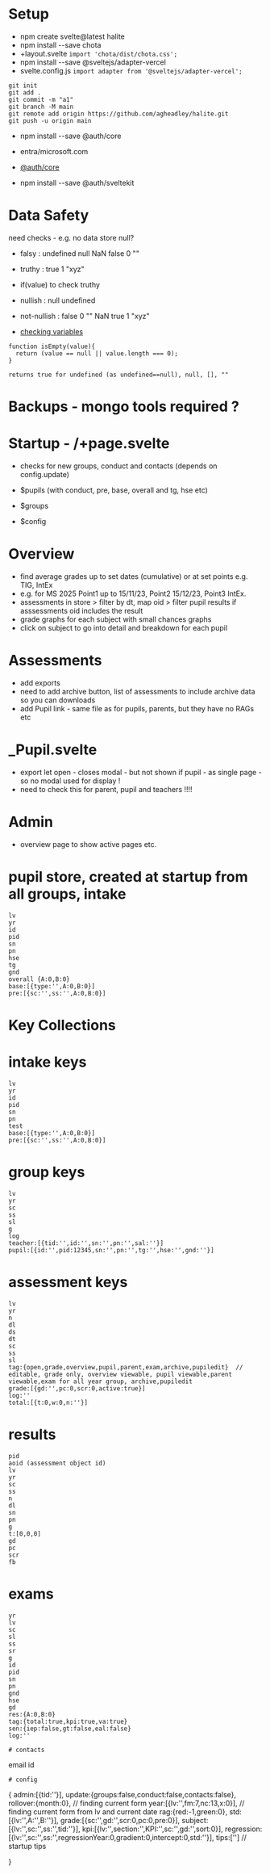 # Setup

- npm create svelte@latest halite
- npm install --save chota
- +layout.svelte ``` import 'chota/dist/chota.css'; ```
- npm install --save @sveltejs/adapter-vercel
- svelte.config.js ``` import adapter from '@sveltejs/adapter-vercel'; ```

```
git init
git add .
git commit -m "a1"
git branch -M main
git remote add origin https://github.com/agheadley/halite.git
git push -u origin main
```

- npm install --save @auth/core
- entra/microsoft.com
- [@auth/core](https://stackoverflow.com/questions/75063006/sveltekit-hooks-and-msal-js-using-azure-ad-b2c-results-in-non-browser-environm)

- npm install --save @auth/sveltekit



# Data Safety

need checks - e.g. no data store null?

- falsy : undefined null NaN false 0 ""
- truthy : true 1 "xyz"

- if(value) to check truthy

- nullish : null undefined
- not-nullish : false 0 "" NaN true 1 "xyz"

- [checking variables](https://stackoverflow.com/questions/5515310/is-there-a-standard-function-to-check-for-null-undefined-or-blank-variables-in)

```
function isEmpty(value){
  return (value == null || value.length === 0);
}

returns true for undefined (as undefined==null), null, [], ""

```

# Backups - mongo tools required ?

# Startup - /+page.svelte

- checks for new groups, conduct and contacts (depends on config.update)

- $pupils (with conduct, pre, base, overall and tg, hse etc)
- $groups
- $config


# Overview

- find average grades up to set dates (cumulative) or at set points e.g. TIG, IntEx
- e.g. for MS 2025 Point1 up to 15/11/23, Point2 15/12/23, Point3 IntEx.
- assessments in store > filter by dt, map oid > filter pupil results if asssessments oid includes the result
- grade graphs for each subject with small chances graphs
- click on subject to go into detail and breakdown for each pupil


# Assessments

- add exports
- need to add archive button, list of assessments to include archive data so you can downloads
- add Pupil link - same file as for pupils, parents, but they have no RAGs etc


# _Pupil.svelte

- export let open - closes modal - but not shown if pupil - as single page - so no modal used for display !
- need to check this for parent, pupil and teachers !!!!

# Admin

- overview page to show active pages etc.

# pupil store, created at startup from all groups, intake
```
lv
yr
id 
pid 
sn 
pn 
hse 
tg 
gnd 
overall {A:0,B:0}
base:[{type:'',A:0,B:0}] 
pre:[{sc:'',ss:'',A:0,B:0}]
```

# Key Collections


# intake keys
```
lv
yr
id
pid
sn
pn
test
base:[{type:'',A:0,B:0}] 
pre:[{sc:'',ss:'',A:0,B:0}]
```
# group keys
```
lv
yr
sc
ss
sl
g
log
teacher:[{tid:'',id:'',sn:'',pn:'',sal:''}]
pupil:[{id:'',pid:12345,sn:'',pn:'',tg:'',hse:'',gnd:''}]
```

# assessment keys
```
lv
yr
n
dl 
ds
dt
sc
ss
sl
tag:{open,grade,overview,pupil,parent,exam,archive,pupiledit}  // editable, grade only, overview viewable, pupil viewable,parent viewable,exam for all year group, archive,pupiledit
grade:[{gd:'',pc:0,scr:0,active:true}]
log:''
total:[{t:0,w:0,n:''}]

```

# results 
```
pid
aoid (assessment object id)
lv
yr
sc
ss
n
dl
sn
pn
g
t:[0,0,0]
gd
pc
scr
fb
```

# exams
```
yr
lv
sc
sl
ss
sr
g
id
pid
sn
pn
gnd
hse
gd
res:{A:0,B:0}
tag:{total:true,kpi:true,va:true}
sen:{iep:false,gt:false,eal:false} 
log:''
```



```
# contacts
```
email
id
```
# config
```
{
    admin:[{tid:''}],
    update:{groups:false,conduct:false,contacts:false}, 
    rollover:{month:0}, //  finding current form
    year:[{lv:'',fm:7,nc:13,x:0}], // finding current form from lv and current date
    rag:{red:-1,green:0},
    std:[{lv:'',A:'',B:''}],
    grade:[{sc:'',gd:'',scr:0,pc:0,pre:0}],
    subject:[{lv:'',sc:'',ss:'',tid:''}],
    kpi:[{lv:'',section:'',KPI:'',sc:'',gd:'',sort:0}],
    regression:[{lv:'',sc:'',ss:'',regressionYear:0,gradient:0,intercept:0,std:''}],
    tips:[''] // startup tips
   
}
```